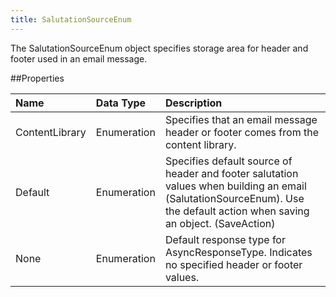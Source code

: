 ```yaml
---
title: SalutationSourceEnum
---
```

The SalutationSourceEnum object specifies storage area for header and footer used in an email message.

##Properties
<table class="table table-hover"> <thead align="left"><tr><th>Name</th><th>Data Type</th><th>Description</th></tr></thead> <tbody><tr><td>ContentLibrary</td><td>Enumeration</td><td>Specifies that an email message header or footer comes from the content library.</td></tr><tr><td>Default</td><td>Enumeration</td><td>Specifies default source of header and footer salutation values when building an email (SalutationSourceEnum). Use the default action when saving an object. (SaveAction)</td></tr><tr><td>None</td><td>Enumeration</td><td>Default response type for AsyncResponseType. Indicates no specified header or footer values.</td></tr></tbody></table>
